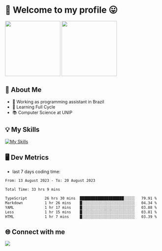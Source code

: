 # 🎉 Welcome to my profile 😛

<div>
  <img height="180em" src="https://github-readme-stats.vercel.app/api?username=VinicciusSantos&show_icons=true&icon_color=fff&include_all_commits=true&count_private=true&bg_color=30,000,000&title_color=fff&text_color=fff"/>
  <img height="180em" src="https://github-readme-stats.vercel.app/api/top-langs/?username=VinicciusSantos&langs_count=8&layout=compact&include_all_commits=true&count_private=true&bg_color=30,000,000&title_color=fff&text_color=fff"/>
</div>

## 📖 About Me
- 🔭 Working as programming assistant in Brazil
- 🌱 Learning Full Cycle
- 📚 Computer Science at UNIP

## 💡 My Skills

[![My Skills](https://skills.thijs.gg/icons?i=angular,react,jest,html,css,sass,bootstrap,ts,js,nodejs,express,git,c,py,postgres,mysql,docker)](https://github.com/VinicciusSantos)

## 🖥️ Dev Metrics

- last 7 days coding time:

<!--START_SECTION:waka-->

```txt
From: 13 August 2023 - To: 20 August 2023

Total Time: 33 hrs 9 mins

TypeScript        26 hrs 30 mins  ████████████████████░░░░░   79.91 %
Markdown          1 hr 26 mins    █░░░░░░░░░░░░░░░░░░░░░░░░   04.34 %
YAML              1 hr 17 mins    █░░░░░░░░░░░░░░░░░░░░░░░░   03.88 %
Less              1 hr 15 mins    █░░░░░░░░░░░░░░░░░░░░░░░░   03.81 %
HTML              1 hr 7 mins     █░░░░░░░░░░░░░░░░░░░░░░░░   03.39 %
```

<!--END_SECTION:waka-->

## 🌐 Connect with me

<a href="https://www.linkedin.com/in/vinicius-guedes-b817aa223/"><img src="https://img.shields.io/badge/LinkedIn-0077B5?style=for-the-badge&logo=linkedin&logoColor=white"/></a>

